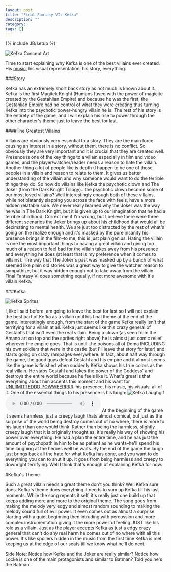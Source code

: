 ```yaml
---
layout: post
title: "Final Fantasy VI: Kefka"
description: ""
category: 
tags: []
---
```

{% include JB/setup %}

![Kefka Concept Art](http://upload.wikimedia.org/wikipedia/en/5/5e/FF6_Kefkaart.png)

Time to start explaining why Kefka is one of the best villains ever created. His [music](http://www.youtube.com/watch?v=qZxB4eO8X9s), his visual representation, his story, everything.

###Story

Kefka has an extremely short back story as not much is known about it. Kefka is the first Magitek Knight (Humans fused with the power of magicite created by the Gestahlian Empire) and because he was the first, the Gestahlian Empire had no control of what they were creating thus turning Kefka into the psychotic power-hungry villain he is. The rest of his story is the entirety of the game, and I will explain his rise to power through the other character's theme just to leave the best for last. 

####The Greatest Villains

Villains are obviously very essential to a story. They are the main force causing an interest in a story, without them, there is no conflict. So obviously they are very important and it is crucial that they are created well. Presence is one of the key things to a villain especially in film and video games, and the player/watcher/reader needs a reason to hate the villain. Another thing a lot of people like is depth (I happen to be one of those people) in a villain and reason to relate to them. It gives us better understanding of the villain and why someone would want to do the terrible things they do. So how do villains like Kefka the psychotic clown and The Joker (from the Dark Knight Trilogy)...the psychotic clown become some of our most loved villains? Well interestingly enough both of these villains, while not blatantly slapping you across the face with feels, have a more hidden relatable side. We never really learned why the Joker was the way he was in The Dark Knight, but it is given up to our imagination that he had a terrible childhood. Correct me if I'm wrong, but I believe there were three different scenarios the Joker brings up about his childhood that would all be decimating to mental health. We are just too distracted by the rest of what's going on the realize enough and it's masked by the pure insanity his presence brings in the film–to me, this is just plain genius. Hating the villain is one the most important things to having a great villain and giving too much of a reason to feel bad for the villain takes away from his presence and everything he does (at least that is my preference when it comes to villains). The way that The Joker's past was masked up by a bunch of what seemed like plain old stories was a great way to give the watcher reason to sympathize, but it was hidden enough not to take away from the villain. Final Fantasy VI does something equally, if not more awesome with it's villain Kefka. 

###Kefka

![Kefka Sprites](http://images3.wikia.nocookie.net/__cb20121018230942/finalfantasy/images/e/ea/FFVI_Kefka_Sprites.png)

I, like I said before, am going to leave the best for last so I will not explain the best part of Kefka as a villain until his final theme at the end of the game. Interestingly enough, from the start of the game Kefka really isn't that terrifying for a villain at all. Kefka just seems like this crazy general of Gestahl's that isn't even the real villain. Being a clown (as seen from the Amano art on top and the sprites right above) he is almost just comic relief wherever the empire goes. That is until...he poisons all of Doma INCLUDING his own soldiers that were in the castle (but I'll leave that story for later) and starts going on crazy rampages everywhere. In fact, about half way through the game, the good guys defeat Gestahl and his empire and it almost seems like the game is finished when suddenly Kefka shows his true colors as the real villain. He stabs Gestahl and takes the power of the Goddess' and destroys the entire world because he feels like it. What's great is that everything about him accents this moment and his want for [UNLIIMITTEDDD POWWEERRRR](http://www.youtube.com/watch?v=e_DqV1xdf-Y)–his presence, his music, his visuals, all of it. One of the essential things to his presence is his laugh: 
![Kefka Laughgif](http://images.wikia.com/finalfantasy/images/1/17/Kefka_-_Laugh.gif) 
![Kefka Laugh Soundclip](https://s3.amazonaws.com/zachberglund.com/music/KefkaLaugh.mp3)
At the beginning of the game it seems harmless, just a creepy laugh thats almost comical, but just as the surprise of the world being destroy comes out of no where, there is more to his laugh than one would think. Rather than being the harmless, slightly creepy laugh that it is originally thought as, it's really his way of showing his power over everything. He had a plan the entire time, and he has just the amount of psychopath in him to be as patient as he wants–he'll spend his time laughing at the heroes well he waits. By the end of the game the laugh just brings back all the hate for what Kefka has done, and you want to do everything you can to shut it up. It goes from being harmless and creepy to downright terrifying. Well I think that's enough of explaining Kefka for now.

#Kefka's Theme

Such a great villain needs a great theme don't you think? Well Kefka sure does. Kefka's theme does everything it needs to sum up Kefka till his last moments. While the song repeats it self, it's really just one build up that keeps adding more and more to the original theme. The song goes from making the melody very edgy and almost random sounding to making the melody sound full of evil power. It even comes out as almost a surprise starting with a quiet beginning then intruding with percussion and more complex instrumentation giving it the more powerful feeling JUST like his role as a villain. Just as the player accepts Kefka as just a edgy crazy general that can't do any real harm he comes out of no where with all this power. It's like spoilers hidden in the music from the first time Kefka is met keeping us at the edge of our seats till we know what he'll do next. 

Side Note: Notice how Kefka and the Joker are really similar? Notice how Locke is one of the main protagonists and similar to Batman? Told you he's the Batman.
